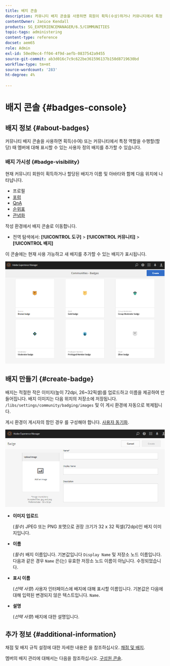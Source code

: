 ```yaml
---
title: 배지 콘솔
description: 커뮤니티 배지 콘솔을 사용하면 회원이 획득(수상)하거나 커뮤니티에서 특정 역할을 수행할 때(할당)에 표시할 수 있는 사용자 정의 배지를 추가할 수 있습니다
contentOwner: Janice Kendall
products: SG_EXPERIENCEMANAGER/6.5/COMMUNITIES
topic-tags: administering
content-type: reference
docset: aem65
role: Admin
exl-id: 50ed9ec4-ff04-4f9d-aefb-0837542a9455
source-git-commit: ab3d016c7c9c622be361596137b150d8719630bd
workflow-type: tm+mt
source-wordcount: '283'
ht-degree: 4%

---
```


# 배지 콘솔 {#badges-console}

## 배지 정보 {#about-badges}

커뮤니티 배지 콘솔을 사용하면 획득(수여) 또는 커뮤니티에서 특정 역할을 수행할(할당) 때 멤버에 대해 표시할 수 있는 사용자 정의 배지를 추가할 수 있습니다.

### 배지 가시성 {#badge-visibility}

현재 커뮤니티 회원이 획득하거나 할당된 배지가 이름 및 아바타와 함께 다음 위치에 나타납니다.

* 프로필
* [포럼](/help/communities/forum.md)
* [QnA](/help/communities/working-with-qna.md)
* [순위표](/help/communities/enabling-leaderboard.md)
* [관념화](/help/communities/ideation-feature.md)

작성 환경에서 배지 콘솔로 이동합니다.

* 전역 탐색에서: **[!UICONTROL 도구]** > **[!UICONTROL 커뮤니티]** > **[!UICONTROL 배지]**

이 콘솔에는 현재 사용 가능하고 새 배지를 추가할 수 있는 배지가 표시됩니다.

![배지-홈 페이지](assets/badges-homepage.png)

## 배지 만들기 {#create-badge}

배지는 적절한 작은 이미지(높이 72dpi, 26~32픽셀)를 업로드하고 이름을 제공하여 만들어집니다. 배지 이미지는 다음 위치의 저장소에 저장됩니다. `/libs/settings/community/badging/images` 및 이 게시 환경에 자동으로 복제됩니다.

게시 환경이 게시자의 팜인 경우 를 구성해야 합니다. [사용자 동기화](/help/communities/sync.md).

![배지 만들기](assets/create-badge.png)

* **이미지 업로드**

  (*필수*) JPEG 또는 PNG 포맷으로 권장 크기가 32 x 32 픽셀(72dpi)인 배지 이미지입니다.

* **이름**

  (*필수*) 배지 이름입니다. 기본값입니다 `Display Name` 및 저장소 노드 이름입니다. 다음과 같은 경우 `Name` 은(는) 유효한 저장소 노드 이름이 아닙니다. 수정되었습니다.

* **표시 이름**

  (*선택 사항*) 사용자 인터페이스에 배지에 대해 표시할 이름입니다. 기본값은 다음에 대해 입력된 변경되지 않은 텍스트입니다. `Name`.

* **설명**

  (*선택 사항*) 배지에 대한 설명입니다.

## 추가 정보 {#additional-information}

채점 및 배지 규칙 설정에 대한 자세한 내용은 을 참조하십시오. [채점 및 배지](/help/communities/implementing-scoring.md).

멤버의 배지 관리에 대해서는 다음을 참조하십시오. [구성원 콘솔](/help/communities/members.md).
